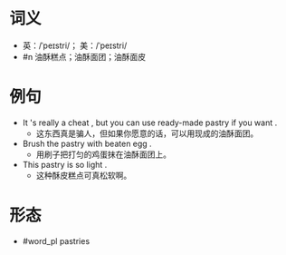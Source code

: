 # 词义
- 英：/ˈpeɪstri/； 美：/ˈpeɪstri/
- #n 油酥糕点；油酥面团；油酥面皮
# 例句
- It 's really a cheat , but you can use ready-made pastry if you want .
	- 这东西真是骗人，但如果你愿意的话，可以用现成的油酥面团。
- Brush the pastry with beaten egg .
	- 用刷子把打匀的鸡蛋抹在油酥面团上。
- This pastry is so light .
	- 这种酥皮糕点可真松软啊。
# 形态
- #word_pl pastries
